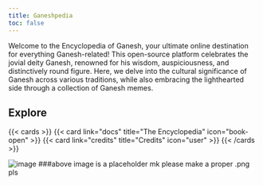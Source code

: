 ```yaml
---
title: Ganeshpedia
toc: false
---
```


Welcome to the Encyclopedia of Ganesh, your ultimate online destination for everything Ganesh-related! This open-source platform celebrates the jovial deity Ganesh, renowned for his wisdom, auspiciousness, and distinctively round figure. Here, we delve into the cultural significance of Ganesh across various traditions, while also embracing the lighthearted side through a collection of Ganesh memes.

## Explore

{{< cards >}}
  {{< card link="docs" title="The Encyclopedia" icon="book-open" >}}
  {{< card link="credits" title="Credits" icon="user" >}}
{{< /cards >}}


![image](https://github.com/user-attachments/assets/fd55f690-8d12-43c0-b8b7-eb2bd461ff7c)
###above image is a placeholder mk please make a proper .png pls
